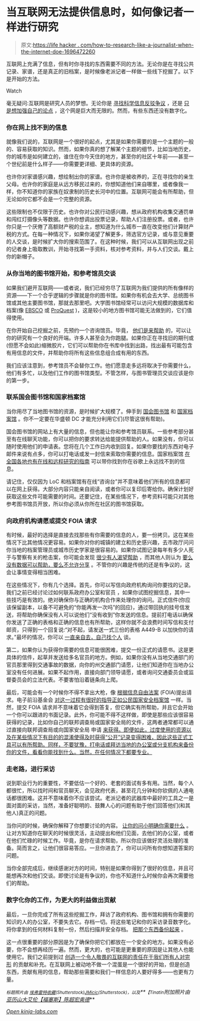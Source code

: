 # 当互联网无法提供信息时，如何像记者一样进行研究

> 原文:[https://life hacker . com/how-to-research-like-a-journalist-when-the-internet-doe-1696472260](https://lifehacker.com/how-to-research-like-a-journalist-when-the-internet-doe-1696472260)

互联网上充满了信息，但有时你寻找的东西需要不同的方法。无论你是在寻找公共记录、家谱，还是真正的旧档案，是时候像老派记者一样做一些线下挖掘了。以下是开始的方法。

Watch

毫无疑问:互联网是研究人员的梦想。无论你是 [寻找科学信息](https://lifehacker.com/how-to-conduct-scientific-research-on-the-internet-wit-5985561)[反驳争议](http://lifehacker.com/how-to-determine-if-a-controversial-statement-is-scient-5919830) ，还是 [只是想加强自己的论点](http://lifehacker.com/how-to-find-evidence-to-support-any-argument-1454627815) ，这个网是巨大而无限的。然而，有些东西还没有数字化。

### 你在网上找不到的信息

就像我们说的，互联网是一个很好的起点，尤其是如果你需要的是一个主题的一般的、容易获取的知识。然而，如果你真的想了解某个主题的细节，比如当地历史，你的城市是如何建立的，谁住在你今天住的地方，甚至你的社区十年前——甚至一个世纪前是什么样子——你需要更详细、更具体的资源。

也许你对家谱感兴趣，想绘制出你的家谱。也许你是被收养的，正在寻找你的亲生父母。也许你的家庭是从远方移民过来的，你想知道他们来自哪里，或者像我一样，你不知道你的家族在奴隶制的历史长河中的位置。互联网可能会有所帮助，但无论如何它都不会是一个完整的资源。

这些限制也不仅限于历史。也许你对公民行动感兴趣，想从政府机构收集交通罚单和闯红灯摄像头等数据。也许你想调出投票记录，帮助人们注册投票。或者，也许你只是一个厌倦了高额财产税的业主，想知道为什么城市一直在改变他们计算财产税的方式。在每一种情况下，如果你渴望了解更多，筛选官方记录，或与意见重要的人交谈，是时候扩大你的搜索范围了。在这种时候，我们可以从互联网出现之前的记者身上吸取教训，开始寻找第一手资料，核对参考资料，并与人们交谈。戴上你的新帽子。

### 从你当地的图书馆开始，和参考馆员交谈

如果我们避开互联网——或者说，我们已经穷尽了互联网为我们提供的所有像样的资源——下一个合乎逻辑的步骤就是你的图书馆。如果你有机会去大学、总统图书馆或其他主要图书馆，那就去那里吧。大学图书馆经常可以访问大规模的数据库和档案(像 [EBSCO](http://www.ebscohost.com/) 或 [ProQuest](http://www.proquest.com/) )，这是较小的地方图书馆可能无法做到的，它们值得使用。

在你开始自己挖掘之前，先预约一个咨询馆员。毕竟， [他们是来帮助](https://lifehacker.com/career-spotlight-what-i-do-as-a-librarian-1676098016) 的，可以让你的研究有一个良好的开端。许多人甚至会为你跑腿。如果你正在寻找旧的期刊或(但愿不会如此)缩微胶片，它们可以帮助你在书库中找到出路，找出最有可能包含有用信息的文件，并帮助你将所有这些信息组合成有用的东西。

我们应该注意到，参考馆员不会替你工作。他们愿意走多远将取决于你需要什么，他们有多忙，以及他们工作的图书馆类型。不管怎样，与图书管理员交谈应该是你的第一步。

### 联系国会图书馆和国家档案馆

当你用尽了当地图书馆的资源，是时候扩大规模了。伸手到 [国会图书馆](http://www.loc.gov/) 和 [国家档案馆](http://www.archives.gov/) 。你不一定要在华盛顿 DC 才能充分利用它们(尽管这很有帮助)。

国会图书馆的网站上有大量的信息，但也能让你和参考馆员联系。一些参考部分甚至有在线聊天功能，你可以把你的要求转达给能提供帮助的人。如果没有，你可以随时使用他们的申请表。您将在几个工作日内收到回复。如果你要找的东西对电子邮件来说有点多，你可以打电话或发一封信来索取你需要的信息。国家档案馆 [在全国各地](http://www.archives.gov/locations/)[也有在线和远程研究的指南](http://www.archives.gov/research/) 可以带你找到你在谷歌上永远找不到的信息。

请记住，仅仅因为 LoC 和档案馆有在线“咨询台”并不意味着他们所有的信息都可以在网上获得。大部分内容只能亲自阅读，或者你可以复印后寄给你。确保计划好获取这些文件可能需要的时间。还要记住，在某些情况下，参考资料可能只对其他参考图书馆员开放，所以你必须从你所在社区的图书馆获取。

### 向政府机构请愿或提交 FOIA 请求

有时候，最好的选择是直接去找那些有你需要的信息的人，要一份拷贝。这在某些情况下比其他情况更容易。如果你对你的城镇的建立和历史感兴趣，去市政厅问问你当地的档案管理员或城市历史学家是很容易的。如果你试图记录每年有多少人死于与警察有关的枪击案，你可能会发现 [很少有人渴望帮助](http://www.theguardian.com/us-news/2015/mar/18/police-killings-government-data-count) ，而其他人则认为 [要么没有数据可以帮助，要么不允许分享](http://regressing.deadspin.com/were-compiling-every-police-involved-shooting-in-americ-1624180387) 。不管你的兴趣是传统的还是有争议的，这会让事情变得相当困难。

在这些情况下，你有几个选择。首先，你可以写信向政府机构询问你要找的记录。我们之前已经讨论过如何联系政府办公室和官员 ，如果你试图挖掘信息，其中一些技巧是有效的。绝对确保你与正确的机构合作来处理你的询问。正式信件(你应该保留副本，以备不可避免的“你能再发一次吗”的回应)，通过带回执的挂号信发送，将帮助你确保没有人可以说他们“没有收到”你发送的信息。提前打电话以确保你发送了正确的表格和正确的信息也有所帮助，这样你就不会浪费时间写信和支付邮资，只得到一个回复说:“对不起，请发送一式三份的表格 A449-B 以加快你的请求。”最坏的情况，你可以 [一直亲自去，自己找个人](http://lifehacker.com/how-can-i-get-my-local-government-to-pay-attention-to-m-5981392) 谈。

第二，如果你认为获得你需要的信息可能很困难，提交一份正式的请愿书。这是更具体的信件，起草并发送给多名官员的地方。例如，如果你没有从当地交通部门的官员那里得到交通事故的数据，向你的州交通部门请愿，让他们知道你在当地办公室没有任何进展。如果不起作用，直接向部门领导请愿，或者询问交通委员会或监督委员会的立法代表。不要害怕沿着链条向上爬。

最后，可能会有一个时候你不得不拿出大枪，像 [根据信息自由法案](http://www.foia.gov/how-to.html) (FOIA)提出请求。电子前沿基金会 [对这一过程有很好的指导](https://www.eff.org/issues/transparency/foia-how-to)[正如公民](http://citizen.org/Page.aspx?pid=458)[国家安全档案馆](http://nsarchive.gwu.edu/nsa/foia/tips.html) 一样。当然，提交 FOIA 请求并不意味着它会得到答复，但它确实有所帮助，并且它会开始一个你可以跟进的书面记录。此外，你可能不得不这样做，即使是那些应该很容易获得的记录，比如你自己的联邦调查局或国家安全局的文件，这两者通常都可以通过直接向联邦调查局或向国家安全局 申请 [来获得。即便如此，过度使用的资源以及在某些情况下有目的的混淆使得及时获得“公开”记录变得困难，因此这些正式工具可以有所帮助。同样，不要犹豫，打电话或拜访当地的办公室或分支机构来备份你的文件，看看你能找到什么。当然，在任何情况下都要专业。](https://www.nsa.gov/public_info/foia/submit_privacy_act_request/)

### 走老路，进行采访

说到职业行为的重要性，不要低估一个好的、老套的面试有多有用。当然，每个人都很忙，所以找时间和官员聊天，会见政府代表，甚至花几分钟和你钦佩的人通电话都很困难。这并不意味着你不应该尝试。老派记者的武器库中最好的工具之一是面对面的采访，当然，准备好聪明的、鼓舞人心的问题有助于他们回答他们(和其他人)真正的问题。

当你问的时候，确保你解释了你想要讨论的内容。 [让你的问小](https://lifehacker.com/get-busy-people-to-spare-some-time-by-making-your-commi-1675377887)[明确你需要什么](http://lifehacker.com/ask-for-a-precise-short-amount-of-time-to-meet-a-busy-1630423503) 。让对方知道你在聊天的时候很灵活，主动提出和他们见面，去他们的办公室，或者在他们忙碌的时候工作。毕竟，是你在请求帮助，所以你应该做好灵活处理的准备。简而言之，让他们很容易答应。一旦你进去了，你可以问所有你想知道答案的问题。

当你全部完成后，继续感谢对方的时间，特别是如果你得到了很好的信息，并且可能想再次和他们交谈。即使讨论是有争议的，你也不知道什么时候你会再次需要他们的帮助。

### 数字化你的工作，为更大的利益做出贡献

最后，一旦你完成了所有这些挖掘工作，拜访了政府机构、图书馆和拥有你需要的知识的人的办公室，不要失去它。存档一切。将这些笔记和你的采访录音数字化。将你拿到的任何材料复制一份，然后扫描并安全存档。 [把那个东西备份起来](https://lifehacker.com/theres-no-excuse-for-not-backing-up-your-computer-do-1547987206) 。

这一点很重要的部分原因是为了确保你把它们都放在一个安全的地方。如果没有必要，你不会想再经历一遍。然而，更大的，也可能是更重要的原因是让其他人也能使用它。我们之前提到过 [创造一个令人敬畏的互联网的责任在于我们所有人对完形](https://lifehacker.com/not-being-a-troll-isnt-enough-a-handbook-to-being-a-mo-5885282) 的贡献和补充。在互联网上被动地不做一个混蛋是一个很好的开始，但是创造东西，贡献有用的信息，帮助那些需要和我们一样信息的人要好得多——也更有力量。

*<small>标题照片由</small>* [*<small>埃弗雷特收藏</small>*](http://www.shutterstock.com/pic-91706285/stock-photo-journalist-sitting-on-his-bed-with-a-typewriter-typing.html?src=id&ws=1)*<small>(Shutterstock)</small>*[*<small>JMicic</small>*](http://www.shutterstock.com/pic-172002743/stock-photo-hands-on-keyboard-symbolizing-overloaded-writer-or-any-job-or-studies-involving-lot-of-typing-and.html?src=id&ws=1)*<small>(Shutterstock)，以及</small>**<small>【Tinatin</small>*附加照片由 [*亚历山大*](https://www.flickr.com/photos/futureshape/1800752012/)*[*艾伦【福塞斯】*](https://www.flickr.com/photos/ellf/5820083134/)*[*陈超宏*](https://www.flickr.com/photos/maveric2003/91198458/)*[*奥德*](http://commons.wikimedia.org/wiki/File:Fbi_headquarters.jpg)***

*[Open *kinja-labs.com*](http://kinja-labs.com/related-widget/??posts=513143578,5985561,5743020&title=Recommended%20stories)*
